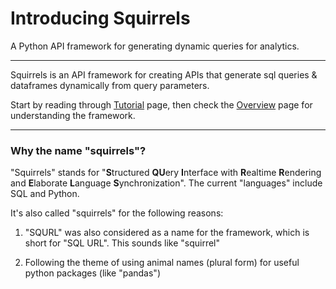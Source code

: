 # Introducing Squirrels

A Python API framework for generating dynamic queries for analytics.

---

Squirrels is an API framework for creating APIs that generate sql queries & dataframes dynamically from query parameters. 
 
Start by reading through [Tutorial] page, then check the [Overview] page for understanding the framework.

[Tutorial]: tutorial/installation.md
[Overview]: overview.md

---

### Why the name "squirrels"?

"Squirrels" stands for "**S**tructured **QU**ery **I**nterface with **R**ealtime **R**endering and **E**laborate **L**anguage **S**ynchronization". The current "languages" include SQL and Python.

It's also called "squirrels" for the following reasons:

1. "SQURL" was also considered as a name for the framework, which is short for "SQL URL". This sounds like "squirrel"

2. Following the theme of using animal names (plural form) for useful python packages (like "pandas")
